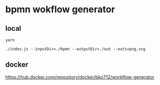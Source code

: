 # bpmn wokflow generator

## local

```console
yarn

./index.js --inputDir=./bpmn --outputDir=./out --exts=png,svg
```

## docker
https://hub.docker.com/repository/docker/bko712/workflow-generator
